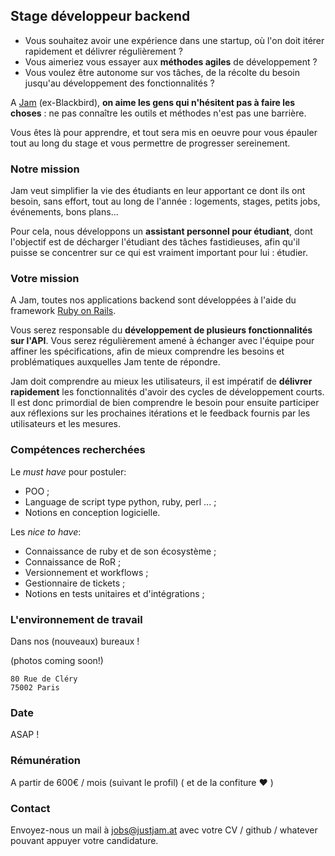 ## Stage développeur backend

* Vous souhaitez avoir une expérience dans une startup, où l'on doit itérer
  rapidement et délivrer régulièrement ?
* Vous aimeriez vous essayer aux **méthodes agiles** de développement ?
* Vous voulez être autonome sur vos tâches, de la récolte du besoin
  jusqu'au développement des fonctionnalités ?

A [Jam](https://justjam.at) (ex-Blackbird), **on aime les gens qui
n'hésitent pas à faire les choses** :
ne pas connaître les outils et méthodes n'est pas
une barrière.

Vous êtes là pour apprendre, et tout sera mis
en oeuvre pour vous épauler tout au long du stage et
vous permettre de progresser sereinement.

### Notre mission

Jam veut simplifier la vie des étudiants en leur apportant ce dont ils ont
besoin, sans effort, tout au long de l'année : logements, stages, petits jobs,
événements, bons plans...

Pour cela, nous développons un **assistant personnel pour étudiant**, dont
l'objectif est de décharger l'étudiant des tâches fastidieuses, afin qu'il
puisse se concentrer sur ce qui est vraiment important pour lui : étudier.

### Votre mission

A Jam, toutes nos applications backend sont développées à l'aide du framework
[Ruby on Rails](http://rubyonrails.org/).

Vous serez responsable du **développement de plusieurs fonctionnalités sur
l'API**.
Vous serez régulièrement
amené à échanger avec l'équipe
pour affiner les spécifications, afin de mieux comprendre les besoins et
problématiques auxquelles Jam tente de répondre.

Jam doit comprendre au mieux les utilisateurs, il est impératif de **délivrer rapidement** les fonctionnalités
d'avoir des cycles de développement courts.
Il est donc primordial de bien comprendre le besoin pour ensuite participer aux réflexions
sur les prochaines itérations et le feedback fournis par les utilisateurs et les
mesures.

### Compétences recherchées

Le *must have* pour postuler:

* POO ;
* Language de script type python, ruby, perl ... ;
* Notions en conception logicielle.

Les *nice to have*:

* Connaissance de ruby et de son écosystème ;
* Connaissance de RoR ;
* Versionnement et workflows ;
* Gestionnaire de tickets ;
* Notions en tests unitaires et d'intégrations ;

### L'environnement de travail

Dans nos (nouveaux) bureaux !

(photos coming soon!)

```
80 Rue de Cléry
75002 Paris
```

### Date

ASAP !

### Rémunération

A partir de 600€ / mois (suivant le profil) ( et de la confiture :heart: )

### Contact

Envoyez-nous un mail à [jobs@justjam.at](mailto:jobs@justjam.at) avec votre CV /
github / whatever pouvant appuyer votre candidature.
